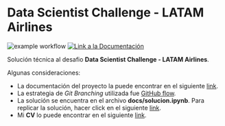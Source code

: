 # Data Scientist Challenge - LATAM Airlines

![example workflow](https://github.com/fralfaro/desafio_latam/actions/workflows/documentation.yml/badge.svg)
<a href="https://fralfaro.github.io/desafio_latam/"><img alt="Link a la Documentación" src="https://img.shields.io/badge/docs-link-brightgreen"></a>

Solución técnica al desafio **Data Scientist Challenge - LATAM Airlines**.

Algunas consideraciones:

* La documentación del proyecto la puede encontrar en el siguiente [link](https://fralfaro.github.io/desafio_latam/).
* La estrategia de *Git Branching* utilizada fue [GitHub flow](https://docs.github.com/en/get-started/quickstart/github-flow).
* La solución se encuentra en el archivo **docs/solucion.ipynb**. Para replicar la solución, hacer click en el siguiente [link](https://colab.research.google.com/github/fralfaro/desafio_latam/blob/main/docs/solucion.ipynb).
* Mi **CV** lo puede encontrar en el siguiente [link](https://gitlab.com/fralfaro/cv/-/jobs/3106112488/artifacts/file/cv_english.pdf).
